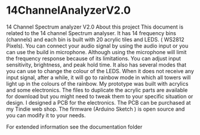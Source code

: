# 14ChannelAnalyzerV2.0
14 Channel Spectrum analyzer V2.0
About this project
This document is related to the 14 channel Spectrum analyser. It has 14 frequency bins (channels) and each bin is built with 20 acrylic tiles and LEDS. ( WS2812 Pixels).
You can connect your audio signal by using the audio input or you can use the build in microphone. Although using the microphone will limit the frequency response because of its limitations.
You can adjust input sensitivity, brightness, and peak hold time. It also has several modes that you can use to change the colour of the LEDS. When it does not receive any input signal, after a while, it will go to rainbow mode in which all towers will light up in the colours of the rainbow.
My prototype was built with acrylics and some electronics.  The files to duplicate the acrylic parts are available for download but you might need to tweak them to your specific situation or design. I designed a PCB for the electronics. The PCB can be purchased at my Tindie web shop. 
The firmware (Arduino Sketch ) is open source and you can modify it to your needs.

For extended information see the documentation folder

